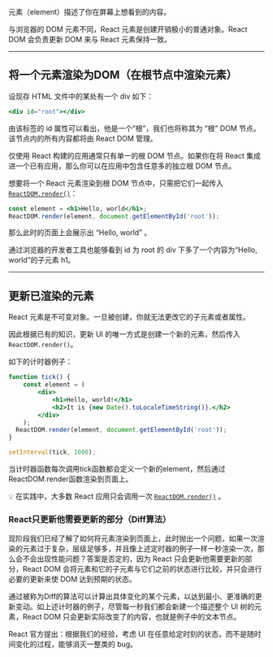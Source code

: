 元素（element）描述了你在屏幕上想看到的内容。

与浏览器的 DOM 元素不同，React 元素是创建开销极小的普通对象。React DOM 会负责更新 DOM 来与 React 元素保持一致。

---

## 将一个元素渲染为DOM（在根节点中渲染元素）

设现存 HTML 文件中的某处有一个 div 如下：

```jsx
<div id="root"></div>
```

由该标签的 id 属性可以看出，他是一个“根”，我们也将称其为 “根” DOM 节点。该节点内的所有内容都将由 React DOM 管理。

仅使用 React 构建的应用通常只有单一的根 DOM 节点。如果你在将 React 集成进一个已有应用，那么你可以在应用中包含任意多的独立根 DOM 节点。

想要将一个 React 元素渲染到根 DOM 节点中，只需把它们一起传入 [`ReactDOM.render()`](<https://react.docschina.org/docs/react-dom.html#render>)：

```jsx
const element = <h1>Hello, world</h1>;
ReactDOM.render(element, document.getElementById('root'));
```

那么此时的页面上会展示出 “Hello, world” 。

通过浏览器的开发者工具也能够看到 id 为 root 的 div 下多了一个内容为“Hello, world”的子元素 h1。

---

## 更新已渲染的元素

React 元素是不可变对象。一旦被创建，你就无法更改它的子元素或者属性。

因此根据已有的知识，更新 UI 的唯一方式是创建一个新的元素，然后传入 `ReactDOM.render()`。

如下的计时器例子：

```jsx
function tick() {
	const element = (
		<div>
			<h1>Hello, world!</h1>
			<h2>It is {new Date().toLocaleTimeString()}.</h2>
		</div>
	);
  ReactDOM.render(element, document.getElementById('root'));
}

setInterval(tick, 1000);
```

当计时器函数每次调用tick函数都会定义一个新的element，然后通过ReactDOM.render函数渲染到页面上。

💡 在实践中，大多数 React 应用只会调用一次 [`ReactDOM.render()`](<https://react.docschina.org/docs/react-dom.html#render>) 。

### React只更新他需要更新的部分（Diff算法）

现阶段我们已经了解了如何将元素渲染到页面上，此时抛出一个问题，如果一次渲染的元素过于复杂，层级足够多，并且像上述定时器的例子一样一秒渲染一次，那么会不会出现性能问题？答案是否定的，因为 React 只会更新他需要更新的部分，React DOM 会将元素和它的子元素与它们之前的状态进行比较，并只会进行必要的更新来使 DOM 达到预期的状态。

通过被称为Diff的算法可以计算出具体变化的某个元素，以达到最小、更准确的更新变动。如上述计时器的例子，尽管每一秒我们都会新建一个描述整个 UI 树的元素，React DOM 只会更新实际改变了的内容，也就是例子中的文本节点。

React 官方提出：根据我们的经验，考虑 UI 在任意给定时刻的状态，而不是随时间变化的过程，能够消灭一整类的 bug。